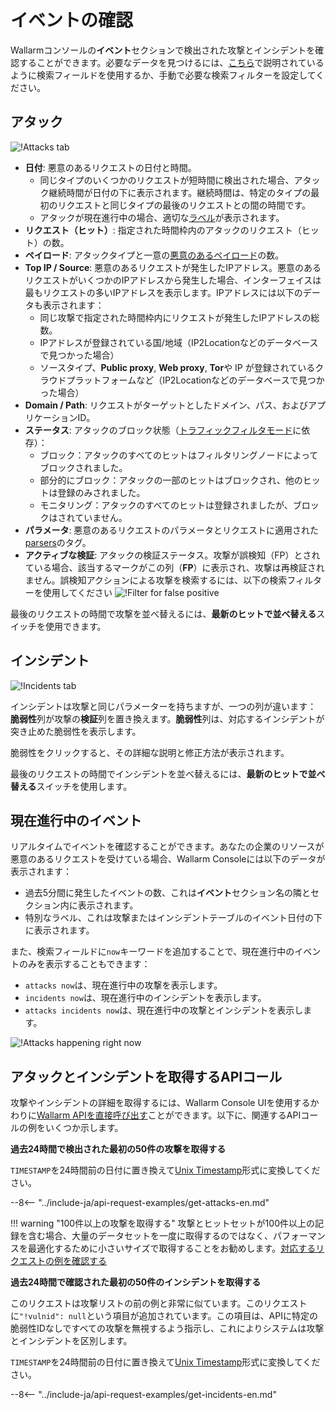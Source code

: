 [link-using-search]: ../search-and-filters/use-search.md
[link-verify-attack]: ../events/verify-attack.md

[img-attacks-tab]: ../../images/user-guides/events/check-attack.png
[img-current-attacks]: ../../images/glossary/attack-with-one-hit-example.png
[img-incidents-tab]: ../../images/user-guides/events/incident-vuln.png
[img-vulns-tab]: ../../images/user-guides/events/check-vulns.png
[img-show-falsepositive]: ../../images/user-guides/events/filter-for-falsepositive.png
[use-search]: ../search-and-filters/use-search.md
[search-by-attack-status]: ../search-and-filters/use-search.md#search-attacks-by-the-action

# イベントの確認

Wallarmコンソールの**イベント**セクションで検出された攻撃とインシデントを確認することができます。必要なデータを見つけるには、[こちら][use-search]で説明されているように検索フィールドを使用するか、手動で必要な検索フィルターを設定してください。

## アタック

![!Attacks tab][img-attacks-tab]

* **日付**: 悪意のあるリクエストの日付と時間。
    * 同じタイプのいくつかのリクエストが短時間に検出された場合、アタック継続時間が日付の下に表示されます。継続時間は、特定のタイプの最初のリクエストと同じタイプの最後のリクエストとの間の時間です。
    * アタックが現在進行中の場合、適切な[ラベル](#る現在進行中のイベント)が表示されます。
* **リクエスト（ヒット）**: 指定された時間枠内のアタックのリクエスト（ヒット）の数。
* **ペイロード**: アタックタイプと一意の[悪意のあるペイロード](../../glossary-en.md#malicious-payload)の数。
* **Top IP / Source**: 悪意のあるリクエストが発生したIPアドレス。悪意のあるリクエストがいくつかのIPアドレスから発生した場合、インターフェイスは最もリクエストの多いIPアドレスを表示します。IPアドレスには以下のデータも表示されます：
     * 同じ攻撃で指定された時間枠内にリクエストが発生したIPアドレスの総数。
     * IPアドレスが登録されている国/地域（IP2Locationなどのデータベースで見つかった場合）
     * ソースタイプ、**Public proxy**, **Web proxy**, **Tor**や IP が登録されているクラウドプラットフォームなど（IP2Locationなどのデータベースで見つかった場合） 
* **Domain / Path**: リクエストがターゲットとしたドメイン、パス、およびアプリケーションID。
* **ステータス**: アタックのブロック状態（[トラフィックフィルタモード](../../admin-en/configure-wallarm-mode.md)に依存）：
     * ブロック：アタックのすべてのヒットはフィルタリングノードによってブロックされました。
     * 部分的にブロック：アタックの一部のヒットはブロックされ、他のヒットは登録のみされました。
     * モニタリング：アタックのすべてのヒットは登録されましたが、ブロックはされていません。
* **パラメータ**: 悪意のあるリクエストのパラメータとリクエストに適用された[parsers](../rules/request-processing.md)のタグ。
* **アクティブな検証**: アタックの検証ステータス。攻撃が誤検知（FP）とされている場合、該当するマークがこの列（**FP**）に表示され、攻撃は再検証されません。誤検知アクションによる攻撃を検索するには、以下の検索フィルターを使用してください
    ![!Filter for false positive][img-show-falsepositive]

最後のリクエストの時間で攻撃を並べ替えるには、**最新のヒットで並べ替える**スイッチを使用できます。

## インシデント

![!Incidents tab][img-incidents-tab]

インシデントは攻撃と同じパラメーターを持ちますが、一つの列が違います： **脆弱性**列が攻撃の**検証**列を置き換えます。**脆弱性**列は、対応するインシデントが突き止めた脆弱性を表示します。

脆弱性をクリックすると、その詳細な説明と修正方法が表示されます。

最後のリクエストの時間でインシデントを並べ替えるには、**最新のヒットで並べ替える**スイッチを使用します。

## 現在進行中のイベント

リアルタイムでイベントを確認することができます。あなたの企業のリソースが悪意のあるリクエストを受けている場合、Wallarm Consoleには以下のデータが表示されます：

* 過去5分間に発生したイベントの数、これは**イベント**セクション名の隣とセクション内に表示されます。
* 特別なラベル、これは攻撃またはインシデントテーブルのイベント日付の下に表示されます。

また、検索フィールドに`now`キーワードを追加することで、現在進行中のイベントのみを表示することもできます：

* `attacks now`は、現在進行中の攻撃を表示します。
* `incidents now`は、現在進行中のインシデントを表示します。
* `attacks incidents now`は、現在進行中の攻撃とインシデントを表示します。

![!Attacks happening right now][img-current-attacks]

## アタックとインシデントを取得するAPIコール

攻撃やインシデントの詳細を取得するには、Wallarm Console UIを使用するかわりに[Wallarm APIを直接呼び出す](../../api/overview.md)ことができます。以下に、関連するAPIコールの例をいくつか示します。

**過去24時間で検出された最初の50件の攻撃を取得する**

`TIMESTAMP`を24時間前の日付に置き換えて[Unix Timestamp](https://www.unixtimestamp.com/)形式に変換してください。

--8<-- "../include-ja/api-request-examples/get-attacks-en.md"

!!! warning "100件以上の攻撃を取得する"
    攻撃とヒットセットが100件以上の記録を含む場合、大量のデータセットを一度に取得するのではなく、パフォーマンスを最適化するために小さいサイズで取得することをお勧めします。[対応するリクエストの例を確認する](../../api/request-examples.md#get-a-large-number-of-attacks-100-and-more)

**過去24時間で確認された最初の50件のインシデントを取得する**

このリクエストは攻撃リストの前の例と非常に似ています。このリクエストに`"!vulnid": null`という項目が追加されています。この項目は、APIに特定の脆弱性IDなしですべての攻撃を無視するよう指示し、これによりシステムは攻撃とインシデントを区別します。

`TIMESTAMP`を24時間前の日付に置き換えて[Unix Timestamp](https://www.unixtimestamp.com/)形式に変換してください。

--8<-- "../include-ja/api-request-examples/get-incidents-en.md"

<!-- ## Demo videos

<div class="video-wrapper">
  <iframe width="1280" height="720" src="https://www.youtube.com/embed/rhigX3DEoZ8" frameborder="0" allow="accelerometer; autoplay; encrypted-media; gyroscope; picture-in-picture" allowfullscreen></iframe>
</div> -->